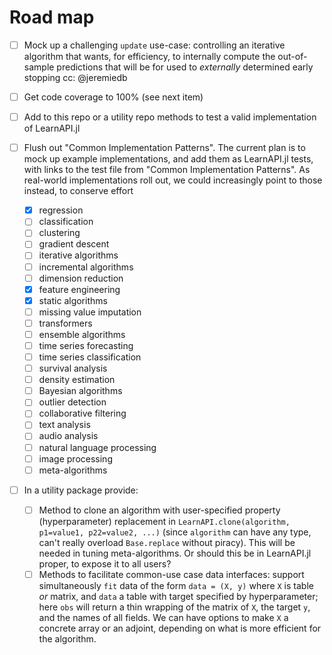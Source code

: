 # Road map

- [ ] Mock up a challenging `update` use-case: controlling an iterative algorithm that
      wants, for efficiency, to internally compute the out-of-sample predictions that will
      be for used to *externally* determined early stopping cc: @jeremiedb

- [ ] Get code coverage to 100% (see next item)

- [ ] Add to this repo or a utility repo methods to test a valid implementation of
	  LearnAPI.jl
	  
- [ ] Flush out "Common Implementation Patterns". The current plan is to mock up example
  implementations, and add them as LearnAPI.jl tests, with links to the test file from
  "Common Implementation Patterns". As real-world implementations roll out, we could
  increasingly point to those instead, to conserve effort
  - [x] regression
  - [ ] classification
  - [ ] clustering
  - [ ] gradient descent
  - [ ] iterative algorithms
  - [ ] incremental algorithms
  - [ ] dimension reduction
  - [x] feature engineering
  - [x] static algorithms
  - [ ] missing value imputation
  - [ ] transformers
  - [ ] ensemble algorithms
  - [ ] time series forecasting
  - [ ] time series classification
  - [ ] survival analysis
  - [ ] density estimation
  - [ ] Bayesian algorithms
  - [ ] outlier detection
  - [ ] collaborative filtering
  - [ ] text analysis
  - [ ] audio analysis
  - [ ] natural language processing
  - [ ] image processing
  - [ ] meta-algorithms

- [ ] In a utility package provide:
   - [ ] Method to clone an algorithm with user-specified property (hyperparameter)
     replacement in `LearnAPI.clone(algorithm, p1=value1, p22=value2, ...)` (since
     `algorithm` can have any type, can't really overload `Base.replace` without
     piracy). This will be needed in tuning meta-algorithms. Or should this be in
     LearnAPI.jl proper, to expose it to all users?
   - [ ] Methods to facilitate common-use case data interfaces: support simultaneously
     `fit` data of the form `data = (X, y)` where `X` is table *or* matrix, and `data` a
     table with target specified by hyperparameter; here `obs` will return a thin wrapping
     of the matrix of `X`, the target `y`, and the names of all fields. We can have
     options to make `X` a concrete array or an adjoint, depending on what is more
     efficient for the algorithm.
